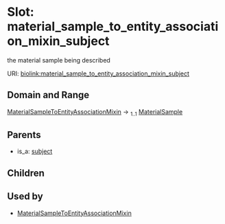 
# Slot: material_sample_to_entity_association_mixin_subject


the material sample being described

URI: [biolink:material_sample_to_entity_association_mixin_subject](https://w3id.org/biolink/vocab/material_sample_to_entity_association_mixin_subject)


## Domain and Range

[MaterialSampleToEntityAssociationMixin](MaterialSampleToEntityAssociationMixin.md) &#8594;  <sub>1..1</sub> [MaterialSample](MaterialSample.md)

## Parents

 *  is_a: [subject](subject.md)

## Children


## Used by

 * [MaterialSampleToEntityAssociationMixin](MaterialSampleToEntityAssociationMixin.md)
